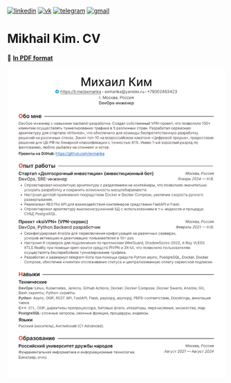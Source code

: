 [![linkedin](https://img.shields.io/badge/linkedin-%230A66C2?style=for-the-badge&logo=linkedin&logoColor=white)](https://www.linkedin.com/in/michael-exmanka-0328b1101)
[![vk](https://img.shields.io/badge/vk-%230077FF?style=for-the-badge&logo=vk&logoColor=white)](https://vk.com/exmanka)
[![telegram](https://img.shields.io/badge/telegram-%2326A5E4?style=for-the-badge&logo=telegram&logoColor=white)](https://t.me/exmanka)
[![gmail](https://img.shields.io/badge/gmail-%23EA4335?style=for-the-badge&logo=gmail&logoColor=white)](mailto:exmanka@gmail.com)

# Mikhail Kim. CV

📄 __[In PDF format](https://github.com/exmanka/cv/blob/main/res/devops-makim.pdf)__

![](https://raw.githubusercontent.com/exmanka/cv/main/res/devops-makim.png)